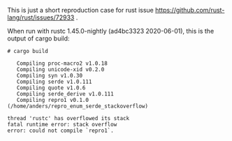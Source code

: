 This is just a short reproduction case for rust issue https://github.com/rust-lang/rust/issues/72933 .


When run with rustc 1.45.0-nightly (ad4bc3323 2020-06-01), this is the output of cargo build:

````
# cargo build 

   Compiling proc-macro2 v1.0.18
   Compiling unicode-xid v0.2.0
   Compiling syn v1.0.30
   Compiling serde v1.0.111
   Compiling quote v1.0.6
   Compiling serde_derive v1.0.111
   Compiling repro1 v0.1.0 (/home/anders/repro_enum_serde_stackoverflow)

thread 'rustc' has overflowed its stack
fatal runtime error: stack overflow
error: could not compile `repro1`.


 ````


